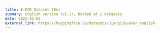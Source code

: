 ```yaml
---
title: E-KAR Dataset (En)
summary: English version (v1.1), hosted at 🤗 datasets
date: 2022-02-01
external_link: https://huggingface.co/datasets/Jiangjie/ekar_english
---
```


